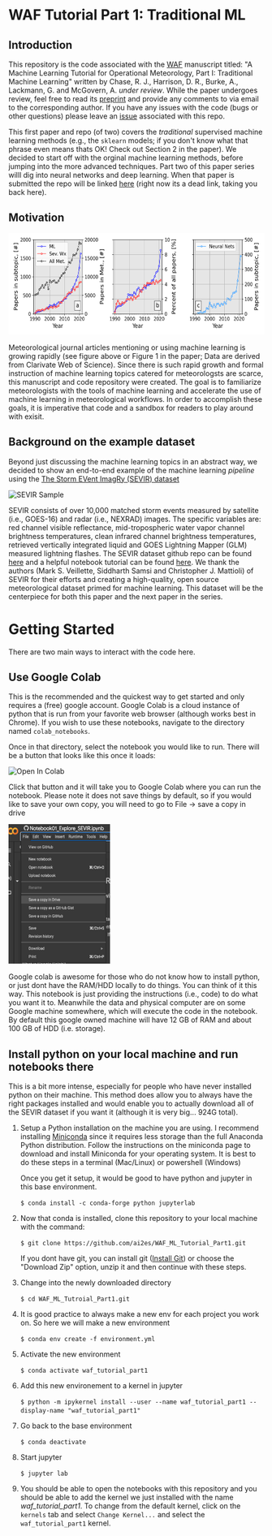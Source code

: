 # WAF Tutorial Part 1: Traditional ML 

## Introduction 
This repository is the code associated with the [WAF](https://journals.ametsoc.org/view/journals/wefo/wefo-overview.xml) manuscript titled: "A Machine Learning Tutorial for Operational Meteorology, Part I: Traditional Machine Learning" written by Chase, R. J., Harrison, D. R., Burke, A., Lackmann, G. and McGovern, A. *under review*. While the paper undergoes review, feel free to read its [preprint](https://github.com/ai2es/WAF_ML_Tutorial_Part1) and provide any comments to via email to the corresponding author. If you have any issues with the code (bugs or other questions) please leave an [issue](https://github.com/ai2es/WAF_ML_Tutorial_Part1/issues) associated with this repo.

This first paper and repo (of two) covers the *traditional* supervised machine learning methods (e.g., the ```sklearn``` models; if you don't know what that phrase even means thats OK! Check out Section 2 in the paper). We decided to start off with the orginal machine learning methods, before jumping into the more advanced techniques. Part two of this paper series willl dig into neural networks and deep learning. When that paper is submitted the repo will be linked [here](#) (right now its a dead link, taking you back here).

## Motivation

 <img src="images/webofscience_fig.png" width="600" height="200" class="center" />

Meteorological journal articles mentioning or using machine learning is growing rapidly (see figure above or Figure 1 in the paper; Data are derived from Clarivate Web of Science). Since there is such rapid growth and formal instruction of machine learning topics catered for meteorologsts are scarce, this manuscript and code repository were created. The goal is to familiarize meteorologists with the tools of machine learning and accelerate the use of machine learning in meteorological workflows. In order to accomplish these goals, it is imperative that code and a sandbox for readers to play around with exisit. 

## Background on the example dataset

Beyond just discussing the machine learning topics in an abstract way, we decided to show an end-to-end example of the machine learning *pipeline* using the [The Storm EVent ImagRy (SEVIR) dataset](https://proceedings.neurips.cc/paper/2020/file/fa78a16157fed00d7a80515818432169-Paper.pdf)

![SEVIR Sample](https://github.com/MIT-AI-Accelerator/eie-sevir/blob/master/examples/tutorial_img/sevir_sample.gif)

SEVIR consists of over 10,000 matched storm events measured by satellite (i.e., GOES-16) and radar (i.e., NEXRAD) images. The specific variables are: red channel visible reflectance, mid-tropospheric water vapor channel brightness temperatures, clean infrared channel brightness temperatures, retrieved vertically integrated liquid and GOES Lightning Mapper (GLM) measured lightning flashes. The SEVIR dataset github repo can be found [here](https://github.com/MIT-AI-Accelerator/eie-sevir) and a helpful notebook tutorial can be found [here](https://nbviewer.jupyter.org/github/MIT-AI-Accelerator/eie-sevir/blob/master/examples/SEVIR_Tutorial.ipynb). We thank the authors (Mark S. Veillette, Siddharth Samsi and Christopher J. Mattioli) of SEVIR for their efforts and creating a high-quality, open source meteorological dataset primed for machine learning. This dataset will be the centerpiece for both this paper and the next paper in the series. 

# Getting Started

There are two main ways to interact with the code here. 

## Use Google Colab 

   This is the recommended and the quickest way to get started and only requires a (free) google account. Google Colab is a cloud instance of python that is run from your favorite web browser (although works best in Chrome). If you wish to use these notebooks, navigate to the directory named ```colab_notebooks```. 
   
   Once in that directory, select the notebook you would like to run. There will be a button that looks like this once it loads: 

   ![Open In Colab](https://colab.research.google.com/assets/colab-badge.svg)

   Click that button and it will take you to Google Colab where you can run the notebook. Please note it does not save things by default, so if you would like to save your own copy, you will need to go to File -> save a copy in drive

   <img src="images/save2drive.png" width="200" height="275" class="center" />


   Google colab is awesome for those who do not know how to install python, or just dont have the RAM/HDD locally to do things. You can think of it this way. This notebook is just providing the instructions (i.e., code) to do what you want it to. Meanwhile the data and physical computer are on some Google machine somewhere, which will execute the code in the notebook. By default this google owned machine will have 12 GB of RAM and about 100 GB of HDD (i.e. storage). 
   
## Install python on your local machine and run notebooks there

   This is a bit more intense, especially for people who have never installed python on their machine. This method does allow you to always have the right packages installed and would enable you to actually download all of the SEVIR dataset if you want it (although it is very big... 924G total). 

   1. Setup a Python installation on the machine you are using. I
   recommend installing [Miniconda](https://docs.conda.io/en/latest/miniconda.html) since
   it requires less storage than the full Anaconda Python distribution. Follow
   the instructions on the miniconda page to download and install Miniconda
   for your operating system. It is best to do these steps in a terminal (Mac/Linux) or powershell (Windows)

      Once you get it setup, it would be good to have python and jupyter in this base environment.

      ``` $ conda install -c conda-forge python jupyterlab ``` 

   2. Now that conda is installed, clone this repository to your local machine with the command:

      ``` $ git clone https://github.com/ai2es/WAF_ML_Tutorial_Part1.git ``` 

      If you dont have git, you can install git ([Install Git](https://git-scm.com/book/en/v2/Getting-Started-Installing-Git)) or choose the "Download Zip" option, unzip it and then continue with these steps. 

   3. Change into the newly downloaded directory 

      ``` $ cd WAF_ML_Tutroial_Part1.git ``` 

   4. It is good practice to always make a new env for each project you work on. So here we will make a new environment  

      ``` $ conda env create -f environment.yml ``` 

   5. Activate the new environment 

      ``` $ conda activate waf_tutorial_part1 ``` 

   6. Add this new environement to a kernel in jupyter 

      ```$ python -m ipykernel install --user --name waf_tutorial_part1 --display-name "waf_tutorial_part1" ```

   7. Go back to the base environment 

      ```$ conda deactivate ``` 

   8. Start jupyter

      ``` $ jupyter lab ``` 

   9. You should be able to open the notebooks with this repository and you should be able to add the kernel we just installed with the name *waf_tutorial_part1*. To change from the default kernel, click on the ```kernels``` tab and select ```Change Kernel...``` and select the ```waf_tutorial_part1``` kernel.  